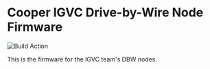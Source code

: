 # Cooper IGVC Drive-by-Wire Node Firmware

![Build Action](https://github.com/autonomy-lab-cooper-union/dbw_watchdog/actions/workflows/platformio-testespidf.yml/badge.svg)

This is the firmware for the IGVC team's DBW nodes.
